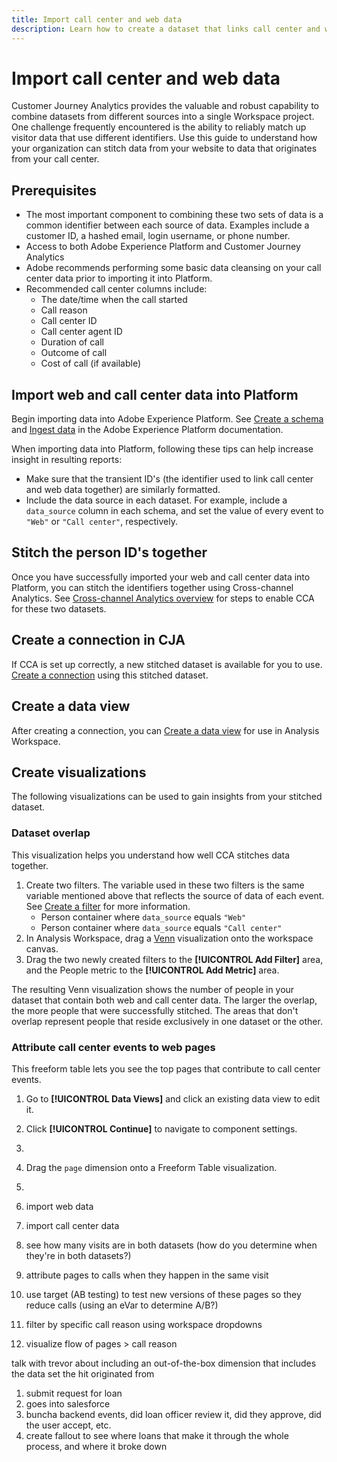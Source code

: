 ```yaml
---
title: Import call center and web data
description: Learn how to create a dataset that links call center and website data.
---
```


# Import call center and web data

Customer Journey Analytics provides the valuable and robust capability to combine datasets from different sources into a single Workspace project. One challenge frequently encountered is the ability to reliably match up visitor data that use different identifiers. Use this guide to understand how your organization can stitch data from your website to data that originates from your call center.

## Prerequisites

* The most important component to combining these two sets of data is a common identifier between each source of data. Examples include a customer ID, a hashed email, login username, or phone number.
* Access to both Adobe Experience Platform and Customer Journey Analytics
* Adobe recommends performing some basic data cleansing on your call center data prior to importing it into Platform.
* Recommended call center columns include:
  * The date/time when the call started
  * Call reason
  * Call center ID
  * Call center agent ID
  * Duration of call
  * Outcome of call
  * Cost of call (if available)

## Import web and call center data into Platform

Begin importing data into Adobe Experience Platform. See [Create a schema](https://docs.adobe.com/content/help/en/experience-platform/xdm/tutorials/create-schema-ui.html) and [Ingest data](https://docs.adobe.com/content/help/en/experience-platform/ingestion/home.html) in the Adobe Experience Platform documentation.

When importing data into Platform, following these tips can help increase insight in resulting reports:

* Make sure that the transient ID's (the identifier used to link call center and web data together) are similarly formatted.
* Include the data source in each dataset. For example, include a `data_source` column in each schema, and set the value of every event to `"Web"` or `"Call center"`, respectively.

## Stitch the person ID's together

Once you have successfully imported your web and call center data into Platform, you can stitch the identifiers together using Cross-channel Analytics. See [Cross-channel Analytics overview](/help/connections/cca/overview.md) for steps to enable CCA for these two datasets.

## Create a connection in CJA

If CCA is set up correctly, a new stitched dataset is available for you to use. [Create a connection](/help/connections/create-connection.md) using this stitched dataset.

## Create a data view

After creating a connection, you can [Create a data view](/help/data-views/create-dataview.md) for use in Analysis Workspace.

## Create visualizations

The following visualizations can be used to gain insights from your stitched dataset.

### Dataset overlap

This visualization helps you understand how well CCA stitches data together.

1. Create two filters. The variable used in these two filters is the same variable mentioned above that reflects the source of data of each event. See [Create a filter](/help/components/filters/create-filters.md) for more information.
   * Person container where `data_source` equals `"Web"`
   * Person container where `data_source` equals `"Call center"`
2. In Analysis Workspace, drag a [Venn](/help/analysis-workspace/visualizations/venn.md) visualization onto the workspace canvas.
3. Drag the two newly created filters to the **[!UICONTROL Add Filter]** area, and the People metric to the **[!UICONTROL Add Metric]** area.

The resulting Venn visualization shows the number of people in your dataset that contain both web and call center data. The larger the overlap, the more people that were successfully stitched. The areas that don't overlap represent people that reside exclusively in one dataset or the other.

### Attribute call center events to web pages

This freeform table lets you see the top pages that contribute to call center events.

1. Go to **[!UICONTROL Data Views]** and click an existing data view to edit it.
2. Click **[!UICONTROL Continue]** to navigate to component settings.
3. 

4. Drag the `page` dimension onto a Freeform Table visualization.
5. 


6. import web data
7. import call center data
8. see how many visits are in both datasets (how do you determine when they're in both datasets?)
9. attribute pages to calls when they happen in the same visit
10. use target (AB testing) to test new versions of these pages so they reduce calls (using an eVar to determine A/B?)
11. filter by specific call reason using workspace dropdowns
12. visualize flow of pages > call reason 


talk with trevor about including an out-of-the-box dimension that includes the data set the hit originated from





1. submit request for loan
2. goes into salesforce
3. buncha backend events, did loan officer review it, did they approve, did the user accept, etc.
4. create fallout to see where loans that make it through the whole process, and where it broke down
